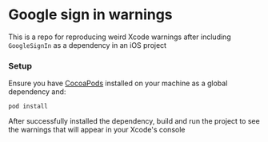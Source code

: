 # Google sign in warnings

This is a repo for reproducing weird Xcode warnings after including `GoogleSignIn` as a dependency
in an iOS project

### Setup

Ensure you have [CocoaPods](https://cocoapods.org/) installed on your machine as a global dependency and:

```
pod install
```

After successfully installed the dependency, build and run the project to see the warnings that will appear
in your Xcode's console